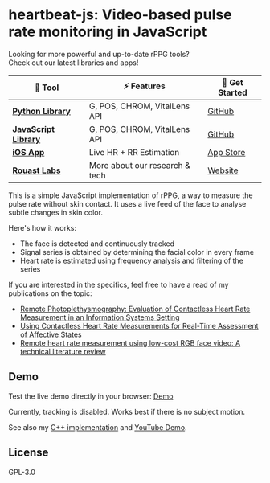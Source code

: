 # heartbeat-js: Video-based pulse rate monitoring in JavaScript

Looking for more powerful and up-to-date rPPG tools?  
Check out our latest libraries and apps!

| 📌 Tool | ⚡ Features | 🔗 Get Started |
|---------|-----------|---------------|
| **[Python Library](https://github.com/Rouast-Labs/vitallens-python)** | G, POS, CHROM, VitalLens API | [GitHub](https://github.com/Rouast-Labs/vitallens-python) |
| **[JavaScript Library](https://github.com/Rouast-Labs/vitallens.js)** | G, POS, CHROM, VitalLens API | [GitHub](https://github.com/Rouast-Labs/vitallens.js) |
| **[iOS App](https://apps.apple.com/us/app/vitallens/id6472757649)** | Live HR + RR Estimation | [App Store](https://apps.apple.com/us/app/vitallens/id6472757649) |
| **[Rouast Labs](https://rouast.com/api)** | More about our research & tech | [Website](https://rouast.com) |

This is a simple JavaScript implementation of rPPG, a way to measure the pulse rate without skin contact.
It uses a live feed of the face to analyse subtle changes in skin color.

Here's how it works:

  - The face is detected and continuously tracked
  - Signal series is obtained by determining the facial color in every frame
  - Heart rate is estimated using frequency analysis and filtering of the series

If you are interested in the specifics, feel free to have a read of my publications on the topic:
  - [Remote Photoplethysmography: Evaluation of Contactless Heart Rate Measurement in an Information Systems Setting](http://air.newcastle.edu.au/AITIC_files/Paper_40.pdf)
  - [Using Contactless Heart Rate Measurements for Real-Time Assessment of Affective States](http://link.springer.com/chapter/10.1007/978-3-319-41402-7_20)
  - [Remote heart rate measurement using low-cost RGB face video: A technical literature review](https://www.researchgate.net/profile/Raymond_Chiong/publication/306285292_Remote_heart_rate_measurement_using_low-cost_RGB_face_video_A_technical_literature_review/links/58098ac808ae1c98c252637d.pdf)

## Demo

Test the live demo directly in your browser: [Demo](https://prouast.github.io/heartbeat-js/)

Currently, tracking is disabled.
Works best if there is no subject motion.

See also my [C++ implementation](https://github.com/prouast/heartbeat) and [YouTube Demo](https://www.youtube.com/watch?v=D_KYv7pXAvQ&t=1s).

License
----

GPL-3.0
